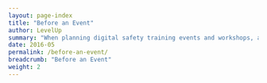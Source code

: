 ```yaml
---
layout: page-index
title: "Before an Event"
author: LevelUp
summary: "When planning digital safety training events and workshops, arguably the most critical phase of the process takes place before the event itself. From risk assessments and establishing baselines of participant experience, to operational and logistical safety and planning, the effort put in before an event can have a huge impact on its success. This multi-part resource details some of these critical basics, built from the documented experience of several experienced trainers."
date: 2016-05
permalink: /before-an-event/
breadcrumb: "Before an Event"
weight: 2
---
```

